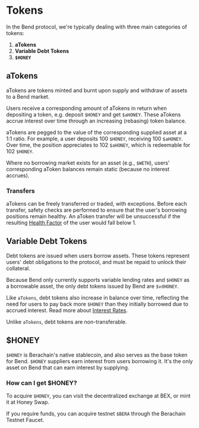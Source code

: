 <script setup>
  import config from '@berachain/config/constants.json';
  import Token from '@berachain/ui/Token';
</script>

# Tokens

In the Bend protocol, we're typically dealing with three  main categories of tokens:

1. **aTokens**
2. **Variable Debt Tokens**
3. **`$HONEY`**

## aTokens

<p>
  <Token title="$aHONEY" image="/assets/ahoney.png" />
</p>

aTokens are tokens minted and burnt upon supply and withdraw of assets to a Bend market.

Users receive a corresponding amount of aTokens in return when depositing a token, e.g. deposit `$HONEY` and get `$aHONEY`. These aTokens accrue interest over time through an increasing (rebasing) token balance.

aTokens are pegged to the value of the corresponding supplied asset at a 1:1 ratio. For example, a user deposits 100 `$HONEY`, receiving 100 `$aHONEY`. Over time, the position appreciates to 102 `$aHONEY`, which is redeemable for 102 `$HONEY`.

Where no borrowing market exists for an asset (e.g., `$WETH`), users' corresponding aToken balances remain static (because no interest accrues).

### Transfers

aTokens can be freely transferred or traded, with exceptions. Before each transfer, safety checks are performed to ensure that the user's borrowing positions remain healthy. An aToken transfer will be unsuccessful if the resulting [Health Factor](/learn/lending-protocol/liquidations#liquidation-triggers) of the user would fall below 1.

## Variable Debt Tokens

Debt tokens are issued when users borrow assets. These tokens represent users' debt obligations to the protocol, and must be repaid to unlock their collateral.

Because Bend only currently supports variable lending rates and `$HONEY` as a borrowable asset, the only debt tokens issued by Bend are `$vdHONEY`.

Like `aTokens`, debt tokens also increase in balance over time, reflecting the need for users to pay back more `$HONEY` than they initially borrowed due to accrued interest. Read more about [Interest Rates](/learn/lending-protocol/interest-rates).

Unlike `aTokens`, debt tokens are non-transferable.

## $HONEY

<p>
  <Token title="$HONEY" image="/assets/honey.png" />
</p>

`$HONEY` is Berachain's native stablecoin, and also serves as the base token for Bend. `$HONEY` suppliers earn interest from users borrowing it. It's the only asset on Bend that can earn interest by supplying.

### How can I get $HONEY?

To acquire `$HONEY`, you can visit the decentralized exchange at <a target="_blank" :href="config.testnet.dapps.bex.url">BEX</a>, or mint it at <a target="_blank" :href="config.testnet.dapps.honeySwap.url">Honey Swap</a>.

If you require funds, you can acquire testnet `$BERA` through the <a target="_blank" :href="config.testnet.faucetUrl">Berachain Testnet Faucet</a>.
